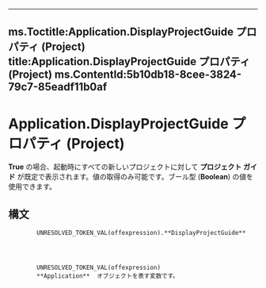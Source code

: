 

---
ms.Toctitle:Application.DisplayProjectGuide プロパティ (Project)
title:Application.DisplayProjectGuide プロパティ (Project)
ms.ContentId:5b10db18-8cee-3824-79c7-85eadf11b0af
---
# Application.DisplayProjectGuide プロパティ (Project)




**True** の場合、起動時にすべての新しいプロジェクトに対して **プロジェクト ガイド** が既定で表示されます。値の取得のみ可能です。ブール型 (**Boolean**) の値を使用できます。

## 構文

            UNRESOLVED_TOKEN_VAL(offexpression).**DisplayProjectGuide**




            UNRESOLVED_TOKEN_VAL(offexpression)
            **Application**  オブジェクトを表す変数です。




